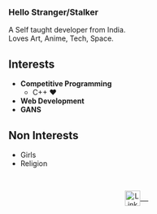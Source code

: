 
### Hello Stranger/Stalker 
 A Self taught developer from India. 
 <br/>
 Loves Art, Anime, Tech, Space.

 
## Interests
- **Competitive Programming**
	- C++ ❤
- **Web Development**
- **GANS**

## Non Interests
- Girls 
- Religion


<br/>
  


<p align="center">
 <a href="https://www.linkedin.com/in/rohitjogi/" target="blank">
  <img align="center" alt="LinkedIn" width="30px" src="https://www.vectorlogo.zone/logos/linkedin/linkedin-icon.svg" /> &nbsp; &nbsp;
 </a>
  <br/>
  <br/>
</p>


